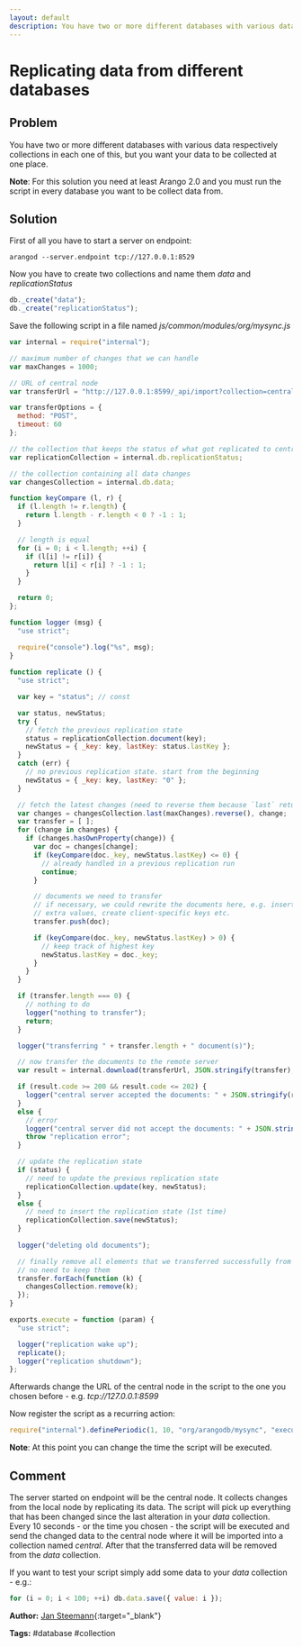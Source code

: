```yaml
---
layout: default
description: You have two or more different databases with various data respectively collections in each one of this, but you want your data to be collected at one place
---
```

Replicating data from different databases
=========================================

Problem
-------

You have two or more different databases with various data respectively collections in each one of this, but you want your data to be collected at one place.

**Note**: For this solution you need at least Arango 2.0 and you must run the script in every database you want to be collect data from.

Solution
--------

First of all you have to start a server on endpoint:

```
arangod --server.endpoint tcp://127.0.0.1:8529
```

Now you have to create two collections and name them *data* and *replicationStatus*

```js
db._create("data");
db._create("replicationStatus");
```

Save the following script in a file named *js/common/modules/org/mysync.js*

```js
var internal = require("internal");

// maximum number of changes that we can handle
var maxChanges = 1000;

// URL of central node
var transferUrl = "http://127.0.0.1:8599/_api/import?collection=central&type=auto&createCollection=true&complete=true";

var transferOptions = {
  method: "POST",
  timeout: 60
};

// the collection that keeps the status of what got replicated to central node
var replicationCollection = internal.db.replicationStatus;

// the collection containing all data changes
var changesCollection = internal.db.data;

function keyCompare (l, r) {
  if (l.length != r.length) {
    return l.length - r.length < 0 ? -1 : 1;
  }

  // length is equal
  for (i = 0; i < l.length; ++i) {
    if (l[i] != r[i]) {
      return l[i] < r[i] ? -1 : 1;
    }
  }

  return 0;
};

function logger (msg) {
  "use strict";

  require("console").log("%s", msg);
}
 
function replicate () {
  "use strict";

  var key = "status"; // const

  var status, newStatus;
  try {
    // fetch the previous replication state
    status = replicationCollection.document(key);
    newStatus = { _key: key, lastKey: status.lastKey };
  }
  catch (err) {
    // no previous replication state. start from the beginning
    newStatus = { _key: key, lastKey: "0" };
  }

  // fetch the latest changes (need to reverse them because `last` returns newest changes first)
  var changes = changesCollection.last(maxChanges).reverse(), change;
  var transfer = [ ];
  for (change in changes) {
    if (changes.hasOwnProperty(change)) {
      var doc = changes[change];
      if (keyCompare(doc._key, newStatus.lastKey) <= 0) {
        // already handled in a previous replication run
        continue;
      }

      // documents we need to transfer
      // if necessary, we could rewrite the documents here, e.g. insert
      // extra values, create client-specific keys etc.
      transfer.push(doc);

      if (keyCompare(doc._key, newStatus.lastKey) > 0) {
        // keep track of highest key
        newStatus.lastKey = doc._key;
      }
    }
  }

  if (transfer.length === 0) {
    // nothing to do
    logger("nothing to transfer");
    return;
  }

  logger("transferring " + transfer.length + " document(s)");

  // now transfer the documents to the remote server
  var result = internal.download(transferUrl, JSON.stringify(transfer), transferOptions);

  if (result.code >= 200 && result.code <= 202) {
    logger("central server accepted the documents: " + JSON.stringify(result));
  }
  else {
    // error
    logger("central server did not accept the documents: " + JSON.stringify(result));
    throw "replication error";
  }

  // update the replication state
  if (status) {
    // need to update the previous replication state
    replicationCollection.update(key, newStatus);
  }
  else {
    // need to insert the replication state (1st time)
    replicationCollection.save(newStatus);
  }
 
  logger("deleting old documents");

  // finally remove all elements that we transferred successfully from the changes collection
  // no need to keep them
  transfer.forEach(function (k) {
    changesCollection.remove(k);
  });
}

exports.execute = function (param) {
  "use strict";

  logger("replication wake up");
  replicate();
  logger("replication shutdown");
};
```

Afterwards change the URL of the central node in the script to the one you chosen before - e.g. *tcp://127.0.0.1:8599*

Now register the script as a recurring action:

```js
require("internal").definePeriodic(1, 10, "org/arangodb/mysync", "execute", "");
```

**Note**: At this point you can change the time the script will be executed.

Comment
-------

The server started on endpoint will be the central node. It collects changes from the local node by replicating its data.
The script will pick up everything that has been changed since the last alteration in your *data* collection.
Every 10 seconds - or the time you chosen - the script will be executed and send the changed data to the central 
node where it will be imported into a collection named *central*.
After that the transferred data will be removed from the *data* collection.  

If you want to test your script simply add some data to your *data* collection - e.g.: 

```js
for (i = 0; i < 100; ++i) db.data.save({ value: i });
```

**Author:** [Jan Steemann](https://github.com/jsteemann){:target="_blank"}

**Tags:** #database #collection